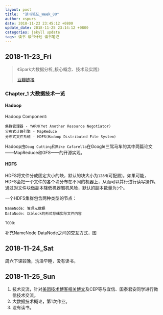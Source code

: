 ```yaml
---
layout: post
title:  "读书笔记_Week_00"
author: xspurs
date: 2018-11-23 23:45:12 +0800
update_date: 2018-11-25 23:14:12 +0800
categories: jekyll update
tags: 读书 读书计划 读书笔记
---
```


## 2018-11-23_Fri

> 《Spark大数据分析_核心概念、技术及实践》
>
> [豆瓣链接](https://book.douban.com/subject/27061727/)

### Chapter_1 大数据技术一览

#### Hadoop

Hadoop Component:

	集群管理器 - YARN(Yet Another Resource Negotiator)
	分布式计算引擎 - MapReduce
	分布式文件系统 - HDFS(Hadoop Distributed File System)

Hadoop由`Doug Cutting`和`Mike Cafarella`在Google三驾马车的其中两篇论文——MapReduce和GFS——的开源实现。

#### HDFS

HDFS将文件分成固定大小的块，默认的块大小为`128M`(可配置)。如果可能，HDFS会把一个文件的各个块分布在不同的机器上，从而可以并行进行读写操作。通过对文件块做副本降低机器宕机风险，默认的副本数量为`3`个。

一个HDFS集群包含两种类型的节点：

	NameNode: 管理元数据
	DataNode: 以block的形式存储实际文件内容

`TODO`:

补充NameNode DataNode之间的交互方式，图


## 2018-11-24_Sat

周六下课较晚，洗澡早睡，没有读书。

## 2018-11-25_Sun

1. 技术交流，针对[美团技术博客相关博文](https://tech.meituan.com/hb_rt_operation.html)及CEP等与宜信、国泰君安同学进行微信技术交流。
2. 大数据技术概论，第1次作业。
3. 没有读书。
